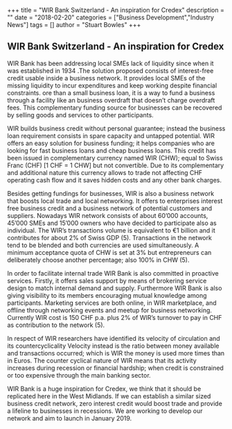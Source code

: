 +++
title = "WIR Bank Switzerland - An inspiration for Credex"
description = ""
date = "2018-02-20"
categories = ["Business Development","Industry News"]
tags = []
author = "Stuart Bowles"
+++


## WIR Bank Switzerland - An inspiration for Credex


WIR Bank has been addressing local SMEs lack of liquidity since when it was established in 1934 .The solution proposed consists of interest-free credit usable inside a business network. It provides local SMEs of the missing liquidity to incur expenditures and keep working despite financial constraints. ore than a small business loan, it is a way to fund a business through a facility like an business overdraft that doesn’t charge overdraft fees. This complementary funding source for businesses can be recovered by selling goods and services to other participants.



WIR builds business credit without personal guarantee; instead the business loan requirement consists in spare capacity and untapped potential. WIR offers an easy solution for business funding; it helps companies who are looking for fast business loans and cheap business loans. This credit has been issued in complementary currency named WIR (CHW); equal to Swiss Franc (CHF) [1 CHF = 1 CHW] but not convertible. Due to its complementary and additional nature this currency allows to trade not affecting CHF operating cash flow and it saves hidden costs and any other bank charges.



Besides getting fundings for businesses, WIR is also a business network that boosts local trade and local networking. It offers to enterprises interest free business credit and a business network of potential customers and suppliers. Nowadays WIR network consists of about 60’000 accounts, 45’000 SMEs and 15’000 owners who have decided to participate also as individual. The WIR’s transactions volume is equivalent to €1 billion and it contributes for about 2% of Swiss GDP (5). Transactions in the network tend to be blended and both currencies are used simultaneously. A minimum acceptance quota of CHW is set at 3% but entrepreneurs can deliberately choose another percentage; also 100% in CHW (5).



In order to facilitate internal trade WIR Bank is also committed in proactive services. Firstly, it offers sales support by means of brokering service design to match internal demand and supply. Furthermore WIR Bank is also giving visibility to its members encouraging mutual knowledge among participants. Marketing services are both online, in WIR marketplace, and offline through networking events and meetup for business networking. Currently WIR cost is 150 CHF p.a. plus 2% of WIR’s turnover to pay in CHF as contribution to the network (5).



In respect of WIR researchers have identified  its velocity of circulation and its countercyclicality Velocity instead is the ratio between money available and transactions occurred; which is WIR the money is used more times than in Euros. The counter cyclical nature of WIR means that its activity increases during recession or financial hardship; when credit is constrained or too expensive through the main banking sector.



WIR Bank is a huge inspiration for Credex, we think that it should be replicated here in the West Midlands. If we can establish a similar sized business credit network, zero interest credit would boost trade and provide a lifeline to businesses in recessions. We are working to develop our network and aim to launch in January 2019.
